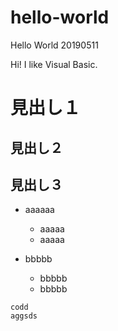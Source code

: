 # hello-world
Hello World 20190511

Hi! I like Visual Basic.

# 見出し１  
## 見出し２  
## 見出し３  

- aaaaaa
  - aaaaa
  - aaaaa

- bbbbb
  - bbbbb
  - bbbbb

```
codd
aggsds
```
